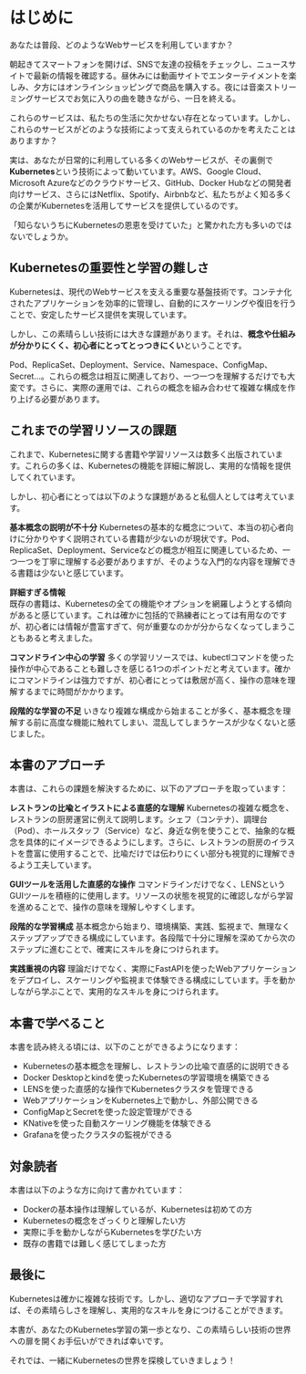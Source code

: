 # はじめに

あなたは普段、どのようなWebサービスを利用していますか？

朝起きてスマートフォンを開けば、SNSで友達の投稿をチェックし、ニュースサイトで最新の情報を確認する。昼休みには動画サイトでエンターテイメントを楽しみ、夕方にはオンラインショッピングで商品を購入する。夜には音楽ストリーミングサービスでお気に入りの曲を聴きながら、一日を終える。

これらのサービスは、私たちの生活に欠かせない存在となっています。しかし、これらのサービスがどのような技術によって支えられているのかを考えたことはありますか？

実は、あなたが日常的に利用している多くのWebサービスが、その裏側で**Kubernetes**という技術によって動いています。AWS、Google Cloud、Microsoft Azureなどのクラウドサービス、GitHub、Docker Hubなどの開発者向けサービス、さらにはNetflix、Spotify、Airbnbなど、私たちがよく知る多くの企業がKubernetesを活用してサービスを提供しているのです。

「知らないうちにKubernetesの恩恵を受けていた」と驚かれた方も多いのではないでしょうか。

## Kubernetesの重要性と学習の難しさ

Kubernetesは、現代のWebサービスを支える重要な基盤技術です。コンテナ化されたアプリケーションを効率的に管理し、自動的にスケーリングや復旧を行うことで、安定したサービス提供を実現しています。

しかし、この素晴らしい技術には大きな課題があります。それは、**概念や仕組みが分かりにくく、初心者にとってとっつきにくい**ということです。

Pod、ReplicaSet、Deployment、Service、Namespace、ConfigMap、Secret...。これらの概念は相互に関連しており、一つ一つを理解するだけでも大変です。さらに、実際の運用では、これらの概念を組み合わせて複雑な構成を作り上げる必要があります。

## これまでの学習リソースの課題

これまで、Kubernetesに関する書籍や学習リソースは数多く出版されています。これらの多くは、Kubernetesの機能を詳細に解説し、実用的な情報を提供してくれています。

しかし、初心者にとっては以下のような課題があると私個人としては考えています。

**基本概念の説明が不十分**
Kubernetesの基本的な概念について、本当の初心者向けに分かりやすく説明されている書籍が少ないのが現状です。Pod、ReplicaSet、Deployment、Serviceなどの概念が相互に関連しているため、一つ一つを丁寧に理解する必要がありますが、そのような入門的な内容を理解できる書籍は少ないと感じています。

**詳細すぎる情報**  
既存の書籍は、Kubernetesの全ての機能やオプションを網羅しようとする傾向があると感じています。これは確かに包括的で熟練者にとっては有用なのですが、初心者には情報が豊富すぎて、何が重要なのかが分からなくなってしまうこともあると考えました。

**コマンドライン中心の学習**
多くの学習リソースでは、kubectlコマンドを使った操作が中心であることも難しさを感じる1つのポイントだと考えています。確かにコマンドラインは強力ですが、初心者にとっては敷居が高く、操作の意味を理解するまでに時間がかかります。

**段階的な学習の不足**
いきなり複雑な構成から始まることが多く、基本概念を理解する前に高度な機能に触れてしまい、混乱してしまうケースが少なくないと感じました。

## 本書のアプローチ

本書は、これらの課題を解決するために、以下のアプローチを取っています：

**レストランの比喩とイラストによる直感的な理解**
Kubernetesの複雑な概念を、レストランの厨房運営に例えて説明します。シェフ（コンテナ）、調理台（Pod）、ホールスタッフ（Service）など、身近な例を使うことで、抽象的な概念を具体的にイメージできるようにします。さらに、レストランの厨房のイラストを豊富に使用することで、比喩だけでは伝わりにくい部分も視覚的に理解できるよう工夫しています。

**GUIツールを活用した直感的な操作**
コマンドラインだけでなく、LENSというGUIツールを積極的に使用します。リソースの状態を視覚的に確認しながら学習を進めることで、操作の意味を理解しやすくします。

**段階的な学習構成**
基本概念から始まり、環境構築、実践、監視まで、無理なくステップアップできる構成にしています。各段階で十分に理解を深めてから次のステップに進むことで、確実にスキルを身につけられます。

**実践重視の内容**
理論だけでなく、実際にFastAPIを使ったWebアプリケーションをデプロイし、スケーリングや監視まで体験できる構成にしています。手を動かしながら学ぶことで、実用的なスキルを身につけられます。

## 本書で学べること

本書を読み終える頃には、以下のことができるようになります：

- Kubernetesの基本概念を理解し、レストランの比喩で直感的に説明できる
- Docker Desktopとkindを使ったKubernetesの学習環境を構築できる
- LENSを使った直感的な操作でKubernetesクラスタを管理できる
- WebアプリケーションをKubernetes上で動かし、外部公開できる
- ConfigMapとSecretを使った設定管理ができる
- KNativeを使った自動スケーリング機能を体験できる
- Grafanaを使ったクラスタの監視ができる

## 対象読者

本書は以下のような方に向けて書かれています：

- Dockerの基本操作は理解しているが、Kubernetesは初めての方
- Kubernetesの概念をざっくりと理解したい方
- 実際に手を動かしながらKubernetesを学びたい方
- 既存の書籍では難しく感じてしまった方

## 最後に

Kubernetesは確かに複雑な技術です。しかし、適切なアプローチで学習すれば、その素晴らしさを理解し、実用的なスキルを身につけることができます。

本書が、あなたのKubernetes学習の第一歩となり、この素晴らしい技術の世界への扉を開くお手伝いができれば幸いです。

それでは、一緒にKubernetesの世界を探検していきましょう！
